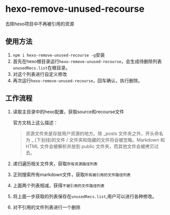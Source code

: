 # hexo-remove-unused-recourse

去除hexo项目中不再被引用的资源

## 使用方法
1. `npm i hexo-remove-unused-recourse -g`安装
2. 首先在hexo根目录运行`hexo-remove-unused-recourse`，会生成待删除列表`unusedRecs.list`在根目录。
3. 对这个列表进行自定义修改
4. 再次运行`hexo-remove-unused-recourse`，回车确认，执行删除。

## 工作流程
1. 读取主目录中的hexo配置，获取source和recourse文件

	官方文档上这么描述：
	> 资源文件夹是存放用户资源的地方。除 _posts 文件夹之外，开头命名为 _ (下划线)的文件 / 文件夹和隐藏的文件将会被忽略。Markdown 和 HTML 文件会被解析并放到 public 文件夹，而其他文件会被拷贝过去。

2. 递归遍历相关文件夹，获取`所有资源路径列表`
3. 正则搜索所有markdown文件，获取`所有被引用的文件路径列表`
4. 上面两个列表相减，获得`不被引用的文件路径列表`
5. 将上面一步获取的列表保存在`unusedRecs.list`,用户可以进行各种修改。
6. 对不引用的文件列表进行一个删除
